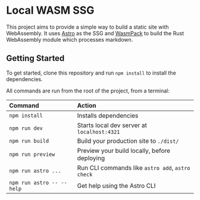 # Local WASM SSG

This project aims to provide a simple way to build a static site with WebAssembly. It uses [Astro](https://astro.build) as the SSG and [WasmPack](https://rustwasm.github.io/wasm-pack/) to build the Rust WebAssembly module which processes markdown.

## Getting Started

To get started, clone this repository and run `npm install` to install the dependencies.

All commands are run from the root of the project, from a terminal:

| Command                   | Action                                           |
| :------------------------ | :----------------------------------------------- |
| `npm install`             | Installs dependencies                            |
| `npm run dev`             | Starts local dev server at `localhost:4321`      |
| `npm run build`           | Build your production site to `./dist/`          |
| `npm run preview`         | Preview your build locally, before deploying     |
| `npm run astro ...`       | Run CLI commands like `astro add`, `astro check` |
| `npm run astro -- --help` | Get help using the Astro CLI                     |
